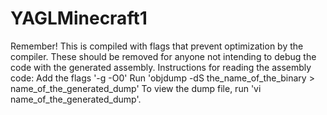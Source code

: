 # YAGLMinecraft1


Remember!
This is compiled with flags that prevent
optimization by the compiler.  These should
be removed for anyone not intending to debug
the code with the generated assembly.
Instructions for reading the assembly code:
Add the flags '-g -O0' 
Run 'objdump -dS the_name_of_the_binary > name_of_the_generated_dump'
To view the dump file, run 'vi name_of_the_generated_dump'. 

